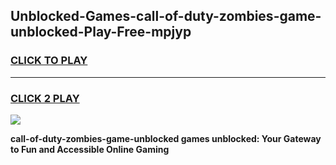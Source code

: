 
## Unblocked-Games-call-of-duty-zombies-game-unblocked-Play-Free-mpjyp
<h3>
<a href="https://premium76.site?title=call-of-duty-zombies-game-unblocked&ref=10A">CLICK TO PLAY</a></h3>
<hr>

<h3>
<a href="https://premium76.site?title=call-of-duty-zombies-game-unblocked&ref=10A">CLICK 2 PLAY</a>
  
</h3>

<a href="https://premium76.site?title=call-of-duty-zombies-game-unblocked&ref=10A"><img src="https://clearcache.store/games.png"></a>


**call-of-duty-zombies-game-unblocked games unblocked: Your Gateway to Fun and Accessible Online Gaming**
